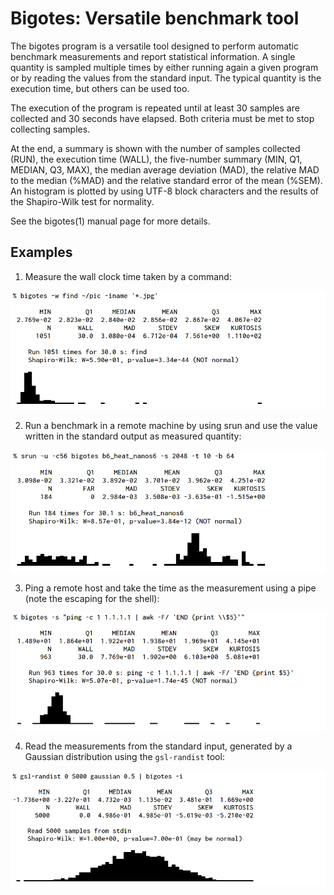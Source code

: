 # Bigotes: Versatile benchmark tool

The bigotes program is a versatile tool designed to perform automatic benchmark
measurements and report statistical information. A single quantity is sampled
multiple times by either running again a given program or by reading the values
from the standard input. The typical quantity is the execution time, but others
can be used too.

The execution of the program is repeated until at least 30 samples are
collected and 30 seconds have elapsed. Both criteria must be met to stop
collecting samples.

At the end, a summary is shown with the number of samples collected
(RUN), the execution time (WALL), the five-number summary (MIN, Q1,
MEDIAN, Q3, MAX), the median average deviation (MAD), the relative MAD
to the median (%MAD) and the relative standard error of the mean (%SEM).
An histogram is plotted by using UTF-8 block characters and the results
of the Shapiro-Wilk test for normality.

See the bigotes(1) manual page for more details.

## Examples

1. Measure the wall clock time taken by a command:

![Find](img/pic1.png)

2. Run a benchmark in a remote machine by using srun and use the value
written in the standard output as measured quantity:

![Heat](img/pic2.png)

3. Ping a remote host and take the time as the measurement using a pipe
(note the escaping for the shell):

![Ping](img/pic3.png)

4. Read the measurements from the standard input, generated by a Gaussian
distribution using the `gsl-randist` tool:

![Gaussian](img/pic4.png)
